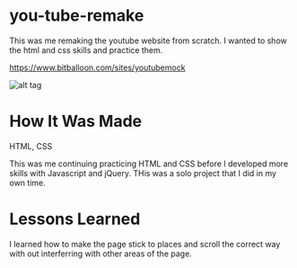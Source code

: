 # you-tube-remake

This was me remaking the youtube website from scratch. I wanted to show the html and css skills and practice them.

https://www.bitballoon.com/sites/youtubemock

![alt tag](https://i.imgur.com/cA5cHXU.png)

# How It Was Made

HTML, CSS

This was me continuing practicing HTML and CSS before I developed more skills with Javascript and jQuery. THis was a solo project that I did in my own time.

# Lessons Learned

I learned how to make the page stick to places and scroll the correct way with out interferring with other areas of the page.

